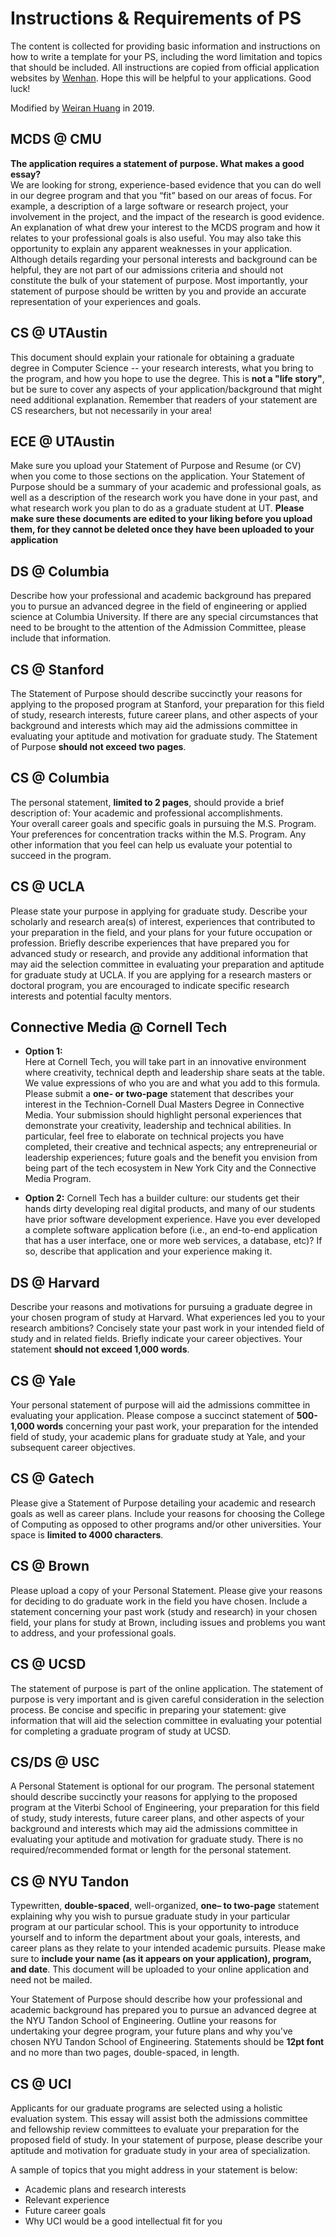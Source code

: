 # Instructions & Requirements of PS

The content is collected for providing basic information and instructions on how to write a template for your PS, including the word limitation and topics that should be included. All instructions are copied from official application websites by [Wenhan](mailto:wenhanshi2018@gmail.com). Hope this will be helpful to your applications. Good luck!

Modified by [Weiran Huang](mailto:huangweiran1998@gmail.com) in 2019.

## MCDS @ CMU

__The application requires a statement of purpose. What makes a good essay?__  
We are looking for strong, experience-based evidence that you can do well in our degree program and that you “fit” based on our areas of focus. For example, a description of a large software or research project, your involvement in the project, and the impact of the research is good evidence. An explanation of what drew your interest to the MCDS program and how it relates to your professional goals is also useful. You may also take this opportunity to explain any apparent weaknesses in your application. Although details regarding your personal interests and background can be helpful, they are not part of our admissions criteria and should not constitute the bulk of your statement of purpose. Most importantly, your statement of purpose should be written by you and provide an accurate representation of your experiences and goals.

## CS @ UTAustin

This document should explain your rationale for obtaining a graduate degree in Computer Science -- your research interests, what you bring to the program, and how you hope to use the degree. This is __not a "life story"__, but be sure to cover any aspects of your application/background that might need additional explanation. Remember that readers of your statement are CS researchers, but not necessarily in your area!

## ECE @ UTAustin

Make sure you upload your Statement of Purpose and Resume (or CV) when you come to those sections on the application. Your Statement of Purpose should be a summary of your academic and professional goals, as well as a description of the research work you have done in your past, and what research work you plan to do as a graduate student at UT. **Please make sure these documents are edited to your liking before you upload them, for they cannot be deleted once they have been uploaded to your application**

## DS @ Columbia

Describe how your professional and academic background has prepared you to pursue an advanced degree in the field of engineering or applied science at Columbia University. If there are any special circumstances that need to be brought to the attention of the Admission Committee, please include that information.

## CS @ Stanford

The Statement of Purpose should describe succinctly your reasons for applying to the proposed program at Stanford, your preparation for this field of study, research interests, future career plans, and other aspects of your background and interests which may aid the admissions committee in evaluating your aptitude and motivation for graduate study. The Statement of Purpose __should not exceed two pages__.

## CS @ Columbia

The personal statement, __limited to 2 pages__, should provide a brief description of:
Your academic and professional accomplishments.  
Your overall career goals and specific goals in pursuing the M.S. Program.  
Your preferences for concentration tracks within the M.S. Program. Any other information that you feel can help us evaluate your potential to succeed in the program.

## CS @ UCLA

Please state your purpose in applying for graduate study. Describe your scholarly and research area(s) of interest, experiences that contributed to your preparation in the field, and your plans for your future occupation or profession. Briefly describe experiences that have prepared you for advanced study or research, and provide any additional information that may aid the selection committee in evaluating your preparation and aptitude for graduate study at UCLA. If you are applying for a research masters or doctoral program, you are encouraged to indicate specific research interests and potential faculty mentors.

## Connective Media @ Cornell Tech

- __Option 1:__  
Here at Cornell Tech, you will take part in an innovative environment where creativity, technical depth and leadership share seats at the table. We value expressions of who you are and what you add to this formula. Please submit a __one- or two-page__ statement that describes your interest in the Technion-Cornell Dual Masters Degree in Connective Media. Your submission should highlight personal experiences that demonstrate your creativity, leadership and technical abilities. In particular, feel free to elaborate on technical projects you have completed, their creative and technical aspects; any entrepreneurial or leadership experiences; future goals and the benefit you envision from being part of the tech ecosystem in New York City and the Connective Media Program.

- __Option 2:__
Cornell Tech has a builder culture: our students get their hands dirty developing real digital products, and many of our students have prior software development experience. Have you ever developed a complete software application before (i.e., an end-to-end application that has a user interface, one or more web services, a database, etc)? If so, describe that application and your experience making it.

## DS @ Harvard

Describe your reasons and motivations for pursuing a graduate degree in your chosen program of study at Harvard. What experiences led you to your research ambitions? Concisely state your past work in your intended field of study and in related fields. Briefly indicate your career objectives. Your statement __should not exceed 1,000 words__. 

## CS @ Yale

Your personal statement of purpose will aid the admissions committee in evaluating your application. Please compose a succinct statement of __500-1,000 words__ concerning your past work, your preparation for the intended field of study, your academic plans for graduate study at Yale, and your subsequent career objectives. 

## CS @ Gatech

Please give a Statement of Purpose detailing your academic and research goals as well as career plans. Include your reasons for choosing the College of Computing as opposed to other programs and/or other universities. Your space is __limited to 4000 characters__.

## CS @ Brown

Please upload a copy of your Personal Statement. Please give your reasons for deciding to do graduate work in the field you have chosen. Include a statement concerning your past work (study and research) in your chosen field, your plans for study at Brown, including issues and problems you want to address, and your professional goals.

## CS @ UCSD

The statement of purpose is part of the online application. The statement of purpose is very important and is given careful consideration in the selection process. Be concise and specific in preparing your statement: give information that will aid the selection committee in evaluating your potential for completing a graduate program of study at UCSD.

## CS/DS @ USC

A Personal Statement is optional for our program. The personal statement should describe succinctly your reasons for applying to the proposed program at the Viterbi School of Engineering, your preparation for this field of study, study interests, future career plans, and other aspects of your background and interests which may aid the admissions committee in evaluating your aptitude and motivation for graduate study. There is no required/recommended format or length for the personal statement.

## CS @ NYU Tandon

Typewritten, **double-spaced**, well-organized, **one– to two-page** statement explaining why you wish to pursue graduate study in your particular program at our particular school. This is your opportunity to introduce yourself and to inform the department about your goals, interests, and career plans as they relate to your intended academic pursuits. Please make sure to **include your name (as it appears on your application), program, and date**. This document will be uploaded to your online application and need not be mailed.

Your Statement of Purpose should describe how your professional and academic background has prepared you to pursue an advanced degree at the NYU Tandon School of Engineering. Outline your reasons for undertaking your degree program, your future plans and why you've chosen NYU Tandon School of Engineering. Statements should be **12pt font** and no more than two pages, double-spaced, in length.

## CS @ UCI

Applicants for our graduate programs are selected using a holistic evaluation system. This essay will assist both the admissions committee and fellowship review committees to  evaluate your preparation for the proposed field of study. In your statement of purpose, please describe your aptitude and motivation for graduate study in your area of specialization.

A sample of topics that you might address in your statement is below:
* Academic plans and research interests
* Relevant experience
* Future career goals
* Why UCI would be a good intellectual fit for you
